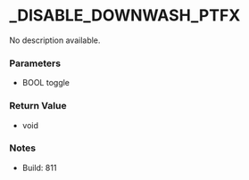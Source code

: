 # _DISABLE_DOWNWASH_PTFX

No description available.

### Parameters
* BOOL toggle

### Return Value
* void

### Notes
* Build: 811


